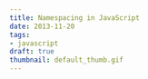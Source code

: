 ```yaml
---
title: Namespacing in JavaScript
date: 2013-11-20
tags:
- javascript
draft: true
thumbnail: default_thumb.gif
---
```

